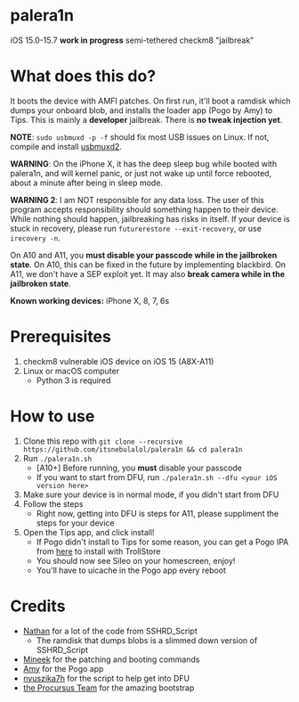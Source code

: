 # palera1n
iOS 15.0-15.7 **work in progress** semi-tethered checkm8 "jailbreak"

# What does this do?
It boots the device with AMFI patches. On first run, it'll boot a ramdisk which dumps your onboard blob, and installs the loader app (Pogo by Amy) to Tips. This is mainly a **developer** jailbreak. There is **no tweak injection yet**.

**NOTE**: `sudo usbmuxd -p -f` should fix most USB issues on Linux. If not, compile and install [usbmuxd2](https://github.com/tihmstar/usbmuxd2).

**WARNING**: On the iPhone X, it has the deep sleep bug while booted with palera1n, and will kernel panic, or just not wake up until force rebooted, about a minute after being in sleep mode.

**WARNING 2**: I am NOT responsible for any data loss. The user of this program accepts responsibility should something happen to their device. While nothing should happen, jailbreaking has risks in itself. If your device is stuck in recovery, please run `futurerestore --exit-recovery`, or use `irecovery -n`.

On A10 and A11, you **must disable your passcode while in the jailbroken state**. On A10, this can be fixed in the future by implementing blackbird. On A11, we don't have a SEP exploit yet. It may also **break camera while in the jailbroken state**.

**Known working devices:**
iPhone X, 8, 7, 6s

# Prerequisites
1. checkm8 vulnerable iOS device on iOS 15 (A8X-A11)
2. Linux or macOS computer
    - Python 3 is required

# How to use
1. Clone this repo with `git clone --recursive https://github.com/itsnebulalol/palera1n && cd palera1n`
2. Run `./palera1n.sh`
    - \[A10+\] Before running, you **must** disable your passcode
    - If you want to start from DFU, run `./palera1n.sh --dfu <your iOS version here>`
3. Make sure your device is in normal mode, if you didn't start from DFU
4. Follow the steps
    - Right now, getting into DFU is steps for A11, please suppliment the steps for your device
5. Open the Tips app, and click install!
    - If Pogo didn't install to Tips for some reason, you can get a Pogo IPA from [here](https://nightly.link/elihwyma/Pogo/workflows/build/main/Pogo.zip) to install with TrollStore
    - You should now see Sileo on your homescreen, enjoy!
    - You'll have to uicache in the Pogo app every reboot

# Credits
- [Nathan](https://github.com/verygenericname) for a lot of the code from SSHRD_Script
    - The ramdisk that dumps blobs is a slimmed down version of SSHRD_Script
- [Mineek](https://github.com/mineek) for the patching and booting commands
- [Amy](https://github.com/elihwyma) for the Pogo app
- [nyuszika7h](https://github.com/nyuszika7h) for the script to help get into DFU
- [the Procursus Team](https://github.com/ProcursusTeam) for the amazing bootstrap
